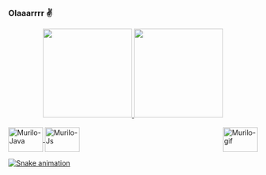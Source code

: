 ### Olaaarrrr ✌️ 

<div align="center">
  <a href="https://github.com/cmurilosan">
  <img height="180em" src="https://github-readme-stats.vercel.app/api?username=cmurilosan&show_icons=true&theme=github_dark&include_all_commits=true&count_private=true"/>
  <img height="180em" src="https://github-readme-stats.vercel.app/api/top-langs/?username=cmurilosan&layout=compact&langs_count=7&theme=github_dark"/>
</div>
<div style="display: inline_block"><br>
  <img align="center" alt="Murilo-Java" height="50" width="70" src="https://cdn.jsdelivr.net/gh/devicons/devicon/icons/java/java-original.svg">
  <img align="center" alt="Murilo-Js" height="50" width="70" src="https://cdn.jsdelivr.net/gh/devicons/devicon/icons/javascript/javascript-original.svg">
  <img align="right" alt="Murilo-gif" height="50" width="70" src="http://i0.kym-cdn.com/photos/images/newsfeed/000/363/814/eb7.gif">
</div>
  
  ![Snake animation](https://github.com/cmurilosan/cmurilosan/blob/output/github-contribution-grid-snake.svg)
